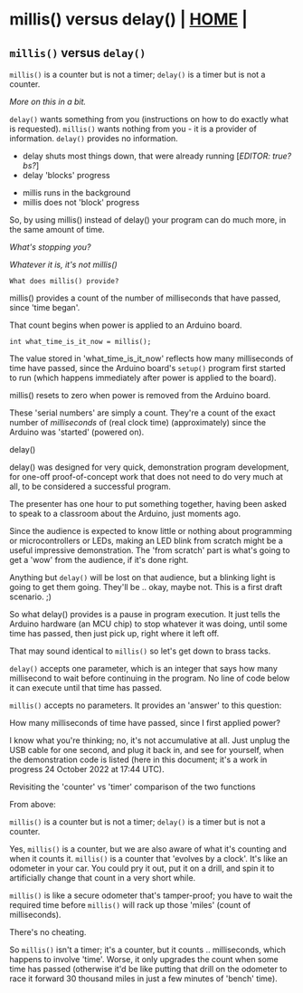 # millis() versus delay() | [HOME](README.md) |

## `millis()` versus `delay()`

`millis()` is a counter but is not a timer;  `delay()` is a timer but is not a counter.

<em>More on this in a bit.</em>

`delay()` wants something from you (instructions on how to do exactly what is requested).
`millis()` wants nothing from you - it is a provider of information.  `delay()` provides no information.

<ul>
 <li> delay shuts most things down, that were already running [<em>EDITOR: true? bs?</em>]
 <li> delay 'blocks' progress
</ul>
<p>
<ul>
 <li> millis runs in the background
 <li> millis does not 'block' progress
</ul>

So, by using millis() instead of delay() your program can do
much more, in the same amount of time.

*What's stopping you?*

*Whatever it is, it's not millis()*


`What does millis() provide?`

millis() provides a count of the number of milliseconds that have
passed, since 'time began'.

That count begins when power is applied to an Arduino board.

```
int what_time_is_it_now = millis();
```

The value stored in 'what_time_is_it_now' reflects how many milliseconds
of time have passed, since the Arduino board's `setup()` program first
started to run (which happens immediately after power is applied to the
board).



millis() resets to zero when power is removed from the Arduino board.

These 'serial numbers' are simply a count.  They're a count of the exact
number of *milliseconds* of (real clock time) (approximately) since the
Arduino was 'started' (powered on).

delay()

delay() was designed for very quick, demonstration program development,
for one-off proof-of-concept work that does not need to do very much
at all, to be considered a successful program.

The presenter has one hour to put something together, having been asked
to speak to a classroom about the Arduino, just moments ago.

Since the audience is expected to know little or nothing about programming
or microcontrollers or LEDs, making an LED blink from scratch might be a
useful impressive demonstration.  The 'from scratch' part is what's going
to get a 'wow' from the audience, if it's done right.

Anything but `delay()` will be lost on that audience, but a blinking light
is going to get them going.  They'll be .. okay, maybe not.  This is a first draft scenario. ;)


So what delay() provides is a pause in program execution. It just tells the
Arduino hardware (an MCU chip) to stop whatever it was doing, until some
time has passed, then just pick up, right where it left off.

That may sound identical to `millis()` so let's get down to brass tacks.

`delay()` accepts one parameter, which is an integer that says how many
millisecond to wait before continuing in the program.  No line of code
below it can execute until that time has passed.

`millis()` accepts no parameters.  It provides an 'answer' to this question:

How many milliseconds of time have passed, since I first applied power?

I know what you're thinking; no, it's not accumulative at all.  Just unplug
the USB cable for one second, and plug it back in, and see for yourself,
when the demonstration code is listed (here in this document; it's a work
in progress 24 October 2022 at 17:44 UTC).


Revisiting the 'counter' vs 'timer' comparison of the two functions

From above:

`millis()` is a counter but is not a timer;  `delay()` is a timer but is not a counter.

Yes, `millis()` is a counter, but we are also aware of what it's counting and
when it counts it.  `millis()` is a counter that 'evolves by a clock'.  It's
like an odometer in your car.  You could pry it out, put it on a drill, and
spin it to artificially change that count in a very short while.

`millis()` is like a secure odometer that's tamper-proof; you have to wait the
required time before `millis()` will rack up those 'miles' (count of milliseconds).

There's no cheating.

So `millis()` isn't a timer; it's a counter, but it counts .. milliseconds, which
happens to involve 'time'.  Worse, it only upgrades the count when some time has
passed (otherwise it'd be like putting that drill on the odometer to race it forward
30 thousand miles in just a few minutes of 'bench' time).
